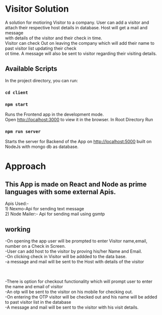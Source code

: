 
<h1>Visitor Solution</h1>
A solution for motioring Visitor to a company.
User can add a visitor and attach their respective host details in database. Host will get a mail and message <br>
with details of the visitor and their check in time.<br>
Visitor can check Out on leaving the company which will add their name to past visitor list updating their check<br>
ot time. A message will also be sent to visitor regarding their visiting details.


## Available Scripts

In the project directory, you can run:
### `cd client`
### `npm start`

Runs the Frontend app in the development mode.<br>
Open [http://localhost:3000](http://localhost:3000) to view it in the browser.
In Root Directory Run
### `npm run server`

Starts the server for Backend of the App on [http://localhost:5000](http://localhost:5000) built on NodeJs with mongo db as database.

<h1>Approach</h1>
<h2>This App is made on React and Node as prime languages with some external Apis.</h2>
Apis Used:-<br>
1) Nexmo-Api for sending text message<br>
2) Node Mailer:- Api for sending mail using gsmtp<br>

## working
-On opening the app user will be prompted to enter Visitor name,email, number on a Check in Screen.<br>
-User can add host to the visitor by proving his/her Name and Email.<br>
-On clicking check in Visitor will be addded to the data base.<br>
-a message and mail will be sent to the Host with details of the visitor

<br>
<br>
-There is option for checkout functionality which will prompt user to enter the name and email of visitor<br>
-An otp will be sent to the visitor on his mobile for checking out.<br>
-On entering the OTP visitor will be checked out and his name will be added to past visitor list in the database<br>
-A message and mail will be sent to the visitor with his visit details.




